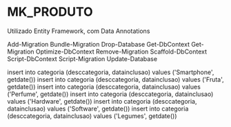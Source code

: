 # MK_PRODUTO

Utilizado Entity Framework, com Data Annotations

Add-Migration
Bundle-Migration
Drop-Database
Get-DbContext
Get-Migration
Optimize-DbContext
Remove-Migration
Scaffold-DbContext
Script-DbContext
Script-Migration
Update-Database
	
insert into categoria (desccategoria, datainclusao) values ('Smartphone', getdate())
insert into categoria (desccategoria, datainclusao) values ('Fruta', getdate())
insert into categoria (desccategoria, datainclusao) values ('Perfume', getdate())
insert into categoria (desccategoria, datainclusao) values ('Hardware', getdate())
insert into categoria (desccategoria, datainclusao) values ('Software', getdate())
insert into categoria (desccategoria, datainclusao) values ('Legumes', getdate())

